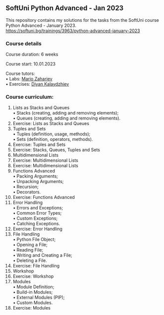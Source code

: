 ## SoftUni Python Advanced - Jan 2023

This repository contains my solutions for the tasks from the SoftUni course Python Advanced - January 2023.<br>
https://softuni.bg/trainings/3963/python-advanced-january-2023

### Course details
Course duration: 6 weeks<br>

Course start: 10.01.2023<br>

Course tutors:<br>
  • Labs: [Mario Zahariev](https://github.com/zahariev-webbersof)<br>
  • Exercises: [Diyan Kalaydzhiev](https://github.com/DiyanKalaydzhiev23)

### Course curriculum:
1. Lists as Stacks and Queues<br>
  • Stacks (creating, adding and removing elements);<br>
  • Queues (creating, adding and removing elements).<br>
2. Exercise: Lists as Stacks and Queues<br>
3. Tuples and Sets<br>
  • Tuples (definition, usage, methods);<br>
  • Sets (definition, operators, methods).<br>
4. Exercise: Tuples and Sets<br>
5. Exercise: Stacks, Queues, Tuples and Sets<br>
6. Multidimensional Lists<br>
7. Exercise: Multidimensional Lists<br>
8. Exercise: Multidimensional Lists<br>
9. Functions Advanced<br>
  • Packing Arguments;<br>
  • Unpacking Arguments;<br>
  • Recursion;<br>
  • Decorators.<br>
10. Exercise: Functions Advanced<br>
11. Error Handling<br>
  • Errors and Exceptions;<br>
  • Common Error Types;<br>
  • Custom Exceptions;<br>
  • Catching Exceptions.<br>
12. Exercise: Error Handling<br>
13. File Handling<br>
  • Python File Object;<br>
  • Opening a File;<br>
  • Reading File;<br>
  • Writing and Creating a File;<br>
  • Deleting a File.<br>
14. Exercise: File Handling<br>
15. Workshop<br>
16. Exercise: Workshop<br>
17. Modules<br>
  • Module Definition;<br>
  • Build-in Modules;<br>
  • External Modules (PIP);<br>
  • Custom Modules.<br>
18. Exercise: Modules<br>
